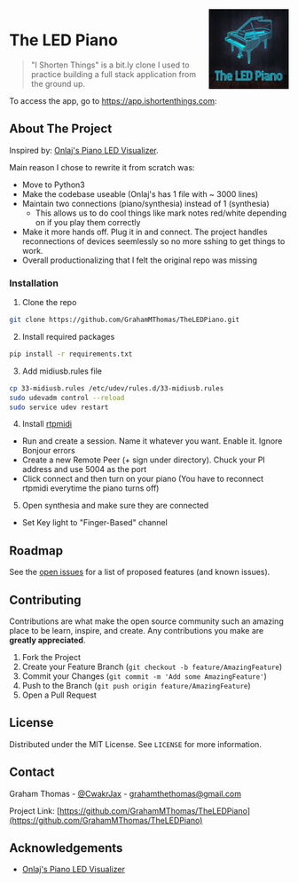 <img src="assets/images/square_logo.png" align="right" height="144px" />

# The LED Piano &nbsp; 

> "I Shorten Things" is a bit.ly clone I used to practice building a full stack application from the ground up.

To access the app, go to https://app.ishortenthings.com:

## About The Project

Inspired by: [Onlaj's Piano LED Visualizer](https://github.com/onlaj/Piano-LED-Visualizer).

Main reason I chose to rewrite it from scratch was:

- Move to Python3
- Make the codebase useable (Onlaj's has 1 file with ~ 3000 lines)
- Maintain two connections (piano/synthesia) instead of 1 (synthesia)
  - This allows us to do cool things like mark notes red/white depending on if you play them correctly
- Make it more hands off. Plug it in and connect. The project handles reconnections of devices seemlessly so no more sshing to get things to work.
- Overall productionalizing that I felt the original repo was missing

### Installation

1. Clone the repo

```sh
git clone https://github.com/GrahamMThomas/TheLEDPiano.git
```

2. Install required packages

```sh
pip install -r requirements.txt
```

3. Add midiusb.rules file

```sh
cp 33-midiusb.rules /etc/udev/rules.d/33-midiusb.rules
sudo udevadm control --reload
sudo service udev restart
```

4. Install [rtpmidi](https://www.tobias-erichsen.de/software/rtpmidi.html)
- Run and create a session. Name it whatever you want. Enable it. Ignore Bonjour errors
- Create a new Remote Peer (+ sign under directory). Chuck your PI address and use 5004 as the port
- Click connect and then turn on your piano (You have to reconnect rtpmidi everytime the piano turns off)

5. Open synthesia and make sure they are connected
- Set Key light to "Finger-Based" channel


<!-- ROADMAP -->

## Roadmap

See the [open issues](https://github.com/GrahamMThomas/TheLEDPiano/issues) for a list of proposed features (and known issues).

<!-- CONTRIBUTING -->

## Contributing

Contributions are what make the open source community such an amazing place to be learn, inspire, and create. Any contributions you make are **greatly appreciated**.

1. Fork the Project
2. Create your Feature Branch (`git checkout -b feature/AmazingFeature`)
3. Commit your Changes (`git commit -m 'Add some AmazingFeature'`)
4. Push to the Branch (`git push origin feature/AmazingFeature`)
5. Open a Pull Request

<!-- LICENSE -->

## License

Distributed under the MIT License. See `LICENSE` for more information.

<!-- CONTACT -->

## Contact

Graham Thomas - [@CwakrJax](https://twitter.com/CwakrJax) - grahamthethomas@gmail.com

Project Link: [https://github.com/GrahamMThomas/TheLEDPiano](https://github.com/GrahamMThomas/TheLEDPiano)

<!-- ACKNOWLEDGEMENTS -->

## Acknowledgements

- [Onlaj's Piano LED Visualizer](https://github.com/onlaj/Piano-LED-Visualizer)

